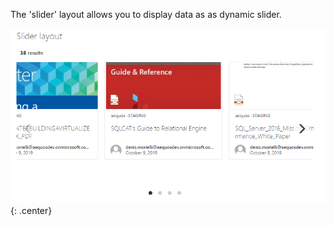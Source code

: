 The 'slider' layout allows you to display data as as dynamic slider.

!["Slider layout"](../../../../assets/webparts/data_visualizer/layouts/slider_layout.png){: .center} 